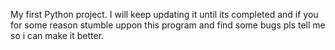 My first Python project.
I will keep updating it until its completed and if you for some reason stumble uppon this program and find some bugs pls tell me so i can make it better.
